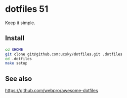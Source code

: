 # dotfiles 51

Keep it simple.

## Install

```bash
cd $HOME
git clone git@github.com:ucsky/dotfiles.git .dotfiles
cd .dotfiles
make setup
```

## See also

https://github.com/webpro/awesome-dotfiles
